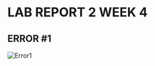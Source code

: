 # LAB REPORT 2 WEEK 4

## **ERROR #1**

![Error1](https://gyazo.com/ac45a13dd6130d63a802af1ed308929c)

